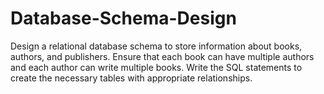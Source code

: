 # Database-Schema-Design
Design a relational database schema to store information about books, authors, and publishers. Ensure that each book can have multiple authors and each author can write multiple books. Write the SQL statements to create the necessary tables with appropriate relationships.
